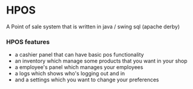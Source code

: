 # HPOS

A Point of sale system that is written in java / swing sql (apache derby)

### HPOS features

* a cashier panel that can have basic pos functionality
* an inventory which manage some products that you want in your shop
* a employee's panel which manages your employees
* a logs which shows who's logging out and in
* and a settings which you want to change your preferences



